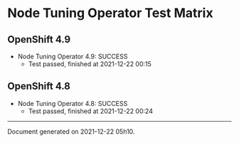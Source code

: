 
Node Tuning Operator Test Matrix
================================

OpenShift 4.9
-------------



* Node Tuning Operator 4.9: SUCCESS
  - Test passed, finished at 2021-12-22 00:15

OpenShift 4.8
-------------



* Node Tuning Operator 4.8: SUCCESS
  - Test passed, finished at 2021-12-22 00:24

---
Document generated on 2021-12-22 05h10.
